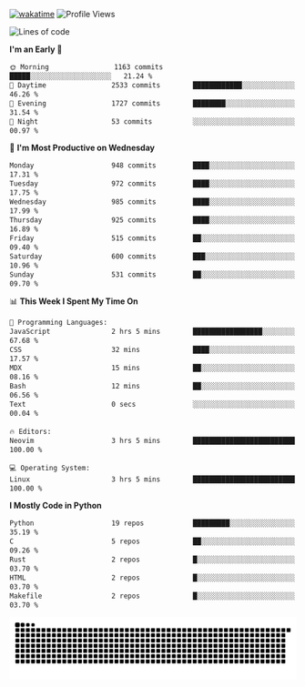 [![wakatime](https://wakatime.com/badge/user/b920b284-3cde-4cd4-b72e-f7f22d050b16.svg)](https://wakatime.com/@b920b284-3cde-4cd4-b72e-f7f22d050b16)
![Profile Views](http://img.shields.io/badge/Profile%20Views-4586-blue)
<!--START_SECTION:waka-->
![Lines of code](https://img.shields.io/badge/From%20Hello%20World%20I%27ve%20Written-4.7%20million%20lines%20of%20code-blue)

**I'm an Early 🐤** 

```text
🌞 Morning                1163 commits        █████░░░░░░░░░░░░░░░░░░░░   21.24 % 
🌆 Daytime                2533 commits        ████████████░░░░░░░░░░░░░   46.26 % 
🌃 Evening                1727 commits        ████████░░░░░░░░░░░░░░░░░   31.54 % 
🌙 Night                  53 commits          ░░░░░░░░░░░░░░░░░░░░░░░░░   00.97 % 
```
📅 **I'm Most Productive on Wednesday** 

```text
Monday                   948 commits         ████░░░░░░░░░░░░░░░░░░░░░   17.31 % 
Tuesday                  972 commits         ████░░░░░░░░░░░░░░░░░░░░░   17.75 % 
Wednesday                985 commits         ████░░░░░░░░░░░░░░░░░░░░░   17.99 % 
Thursday                 925 commits         ████░░░░░░░░░░░░░░░░░░░░░   16.89 % 
Friday                   515 commits         ██░░░░░░░░░░░░░░░░░░░░░░░   09.40 % 
Saturday                 600 commits         ███░░░░░░░░░░░░░░░░░░░░░░   10.96 % 
Sunday                   531 commits         ██░░░░░░░░░░░░░░░░░░░░░░░   09.70 % 
```


📊 **This Week I Spent My Time On** 

```text
💬 Programming Languages: 
JavaScript               2 hrs 5 mins        █████████████████░░░░░░░░   67.68 % 
CSS                      32 mins             ████░░░░░░░░░░░░░░░░░░░░░   17.57 % 
MDX                      15 mins             ██░░░░░░░░░░░░░░░░░░░░░░░   08.16 % 
Bash                     12 mins             ██░░░░░░░░░░░░░░░░░░░░░░░   06.56 % 
Text                     0 secs              ░░░░░░░░░░░░░░░░░░░░░░░░░   00.04 % 

🔥 Editors: 
Neovim                   3 hrs 5 mins        █████████████████████████   100.00 % 

💻 Operating System: 
Linux                    3 hrs 5 mins        █████████████████████████   100.00 % 
```

**I Mostly Code in Python** 

```text
Python                   19 repos            █████████░░░░░░░░░░░░░░░░   35.19 % 
C                        5 repos             ██░░░░░░░░░░░░░░░░░░░░░░░   09.26 % 
Rust                     2 repos             █░░░░░░░░░░░░░░░░░░░░░░░░   03.70 % 
HTML                     2 repos             █░░░░░░░░░░░░░░░░░░░░░░░░   03.70 % 
Makefile                 2 repos             █░░░░░░░░░░░░░░░░░░░░░░░░   03.70 % 
```




<!--END_SECTION:waka-->
![Snake animation](https://raw.githubusercontent.com/timmypidashev/timmypidashev/main/commits.svg)
